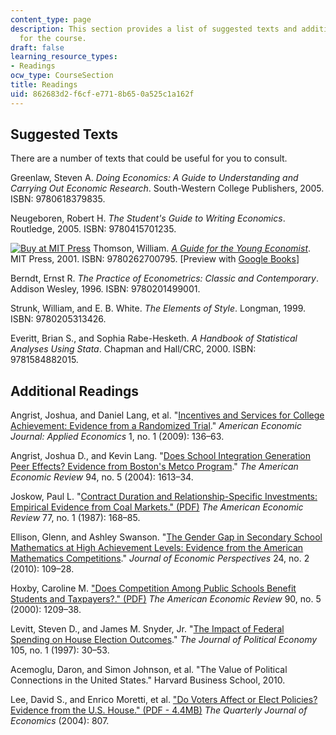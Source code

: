 ```yaml
---
content_type: page
description: This section provides a list of suggested texts and additional readings
  for the course.
draft: false
learning_resource_types:
- Readings
ocw_type: CourseSection
title: Readings
uid: 862683d2-f6cf-e771-8b65-0a525c1a162f
---
```

## Suggested Texts

There are a number of texts that could be useful for you to consult.

Greenlaw, Steven A. *Doing Economics: A Guide to Understanding and Carrying Out Economic Research*. South-Western College Publishers, 2005. ISBN: 9780618379835.

Neugeboren, Robert H. *The Student's Guide to Writing Economics*. Routledge, 2005. ISBN: 9780415701235.

[![Buy at MIT Press](/images/mp_logo.gif)](https://mitpress.mit.edu/9780262700795) Thomson, William. [*A Guide for the Young Economist*](https://mitpress.mit.edu/9780262700795). MIT Press, 2001. ISBN: 9780262700795. \[Preview with [Google Books](http://books.google.com/books?id=GuDcMokIZaQC&pg=PAfrontcover#v=onepage)\]

Berndt, Ernst R. *The Practice of Econometrics: Classic and Contemporary*. Addison Wesley, 1996. ISBN: 9780201499001.

Strunk, William, and E. B. White. *The Elements of Style*. Longman, 1999. ISBN: 9780205313426.

Everitt, Brian S., and Sophia Rabe-Hesketh. *A Handbook of Statistical Analyses Using Stata*. Chapman and Hall/CRC, 2000. ISBN: 9781584882015.

## Additional Readings

Angrist, Joshua, and Daniel Lang, et al. "[Incentives and Services for College Achievement: Evidence from a Randomized Trial](http://www.aeaweb.org/articles.php?doi=10.1257/app.1.1.136)." *American Economic Journal: Applied Economics* 1, no. 1 (2009): 136–63.

Angrist, Joshua D., and Kevin Lang. "[Does School Integration Generation Peer Effects? Evidence from Boston's Metco Program](http://dx.doi.org/10.1257/0002828043052169)." *The American Economic Review* 94, no. 5 (2004): 1613–34.

Joskow, Paul L. "[Contract Duration and Relationship-Specific Investments: Empirical Evidence from Coal Markets." (PDF)](http://masonlec.org/site/rte_uploads/files/Joskow%20class%202%20reference.pdf) *The American Economic Review* 77, no. 1 (1987): 168–85.

Ellison, Glenn, and Ashley Swanson. "[The Gender Gap in Secondary School Mathematics at High Achievement Levels: Evidence from the American Mathematics Competitions](http://dx.doi.org/10.1257/jep.24.2.109)." *Journal of Economic Perspectives* 24, no. 2 (2010): 109–28.

Hoxby, Caroline M. ["Does Competition Among Public Schools Benefit Students and Taxpayers?." (PDF)](http://faculty.smu.edu/millimet/classes/eco7321/papers/hoxby.pdf) *The American Economic Review* 90, no. 5 (2000): 1209–38.

Levitt, Steven D., and James M. Snyder, Jr. "[The Impact of Federal Spending on House Election Outcomes](http://ideas.repec.org/a/ucp/jpolec/v105y1997i1p30-53.html)." *The Journal of Political Economy* 105, no. 1 (1997): 30–53.

Acemoglu, Daron, and Simon Johnson, et al. "The Value of Political Connections in the United States." Harvard Business School, 2010.

Lee, David S., and Enrico Moretti, et al. ["Do Voters Affect or Elect Policies? Evidence from the U.S. House." (PDF - 4.4MB)](http://emlab.berkeley.edu/~moretti/final.pdf) *The Quarterly Journal of Economics* (2004): 807.